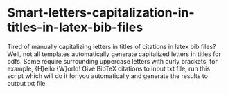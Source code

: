 # Smart-letters-capitalization-in-titles-in-latex-bib-files
Tired of manually capitalizing letters in titles of citations in latex bib files? Well, not all templates automatically generate capitalized letters in titles for pdfs. Some require surrounding uppercase letters with curly brackets, for example, {H}ello {W}orld! Give BibTeX citations to input txt file, run this script which will do it for you automatically and generate the results to output txt file.
